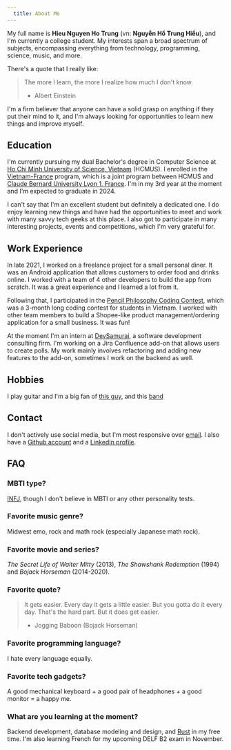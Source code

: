 ```yaml
---
  title: About Me
---
```


My full name is **Hieu Nguyen Ho Trung** (vn: **Nguyễn Hồ Trung Hiếu**), and I'm currently a college student. My interests span a broad spectrum of subjects, encompassing everything from technology, programming, science, music, and more.

There's a quote that I really like:

> The more I learn, the more I realize how much I don't know.
>
> - Albert Einstein

I'm a firm believer that anyone can have a solid grasp on anything if they put their mind to it, and I'm always looking for opportunities to learn new things and improve myself.

## Education

I'm currently pursuing my dual Bachelor's degree in Computer Science at [Ho Chi Minh University of Science, Vietnam](https://hcmus.edu.vn/) (HCMUS). I enrolled in the [Vietnam-France](https://www.ctda.hcmus.edu.vn/vi/educational-program/chuong-trinh-viet-phap/) program, which is a joint program between HCMUS and [Claude Bernard University Lyon 1, France](https://www.univ-lyon1.fr/). I'm in my 3rd year at the moment and I'm expected to graduate in 2024.

I can't say that I'm an excellent student but definitely a dedicated one. I do enjoy learning new things and have had the opportunities to meet and work with many savvy tech geeks at this place. I also got to participate in many interesting projects, events and competitions, which I'm very grateful for.

## Work Experience

In late 2021, I worked on a freelance project for a small personal diner. It was an Android application that allows customers to order food and drinks online. I worked with a team of 4 other developers to build the app from scratch. It was a great experience and I learned a lot from it.

Following that, I participated in the [Pencil Philosophy Coding Contest](https://triethocbutchi.com/), which was a 3-month long coding contest for students in Vietnam. I worked with other team members to build a Shopee-like product management/ordering application for a small business. It was fun!

At the moment I'm an intern at [DevSamurai](https://devsamurai.vn/), a software development consulting firm. I'm working on a Jira Confluence add-on that allows users to create polls. My work mainly involves refactoring and adding new features to the add-on, sometimes I work on the backend as well.

## Hobbies

I play guitar and I'm a big fan of [this guy](https://www.youtube.com/@Mautaus), and this [band](https://www.youtube.com/@Polyphia)

## Contact

I don't actively use social media, but I'm most responsive over [email](mailto:nhthieu16@proton.me). I also have a [Github account](https://github.com/nhthieu) and a [LinkedIn profile](https://www.linkedin.com/in/nhthieu16/).

## FAQ

### MBTI type?

[INFJ](https://www.16personalities.com/infj-personality), though I don't believe in MBTI or any other personality tests.

### Favorite music genre?

Midwest emo, rock and math rock (especially Japanese math rock).

### Favorite movie and series?

*The Secret Life of Walter Mitty* (2013), *The Shawshank Redemption* (1994) and *Bojack Horseman* (2014-2020).

### Favorite quote?

> It gets easier. Every day it gets a little easier. But you gotta do it every day. That's the hard part. But it does get easier.
>
> - Jogging Baboon (Bojack Horseman)

### Favorite programming language?

I hate every language equally.

### Favorite tech gadgets?

A good mechanical keyboard + a good pair of headphones + a good monitor = a happy me.

### What are you learning at the moment?

Backend development, database modeling and design, and [Rust](https://www.rust-lang.org/) in my free time. I'm also learning French for my upcoming DELF B2 exam in November.
